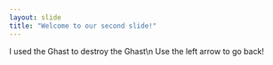 ```yaml
---
layout: slide
title: "Welcome to our second slide!"
---
```

I used the Ghast to destroy the Ghast\n
Use the left arrow to go back!
